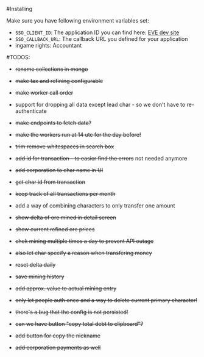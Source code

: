 #Installing

Make sure you have following environment variables set:

* `SSO_CLIENT_ID`: The application ID you can find here: [EVE dev site](https://developers.eveonline.com/applications)
* `SSO_CALLBACK_URL`: The callback URL you defined for your application
* ingame rights: Accountant

#TODOS:
* ~~rename collections in mongo~~
* ~~make tax and refining configurable~~
* ~~make worker call order~~
* support for dropping all data except lead char - so we don't have to re-authenticate
* ~~make endpoints to fetch data?~~
* ~~make the workers run at 14 utc for the day before!~~
* ~~trim remove whitespaces in search box~~
* ~~add id for transaction - to easier find the errors~~ not needed anymore
* ~~add corporation to char name in UI~~
* ~~get char id from transaction~~
* ~~keep track of all transactions per month~~
* add a way of combining characters to only transfer one amount
* ~~show delta of ore mined in detail screen~~
* ~~show current refined ore prices~~
* ~~chek mining multiple times a day to prevent API outage~~
* ~~also let char specify a reason when transfering money~~
* ~~reset delta daily~~
* ~~save mining history~~
* ~~add approx. value to actual mining entry~~
* ~~only let people auth once and a way to delete current primary character!~~
* ~~there's a bug that the config is not persisted!~~
* ~~can we have button "copy total debt to clipboard"?~~
* ~~add button for copy the nickname~~

* ~~add corporation payments as well~~
 

 
